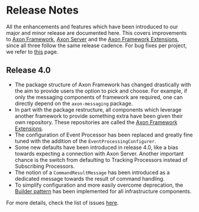# Release Notes

All the enhancements and features which have been introduced to our major and minor release are documented here.
This covers improvements to [Axon Framework](https://github.com/AxonFramework/AxonFramework),
 [Axon Server](https://axoniq.io/product-overview/axon-server) 
 and the [Axon Framework Extensions](https://github.com/AxonFramework?utf8=%E2%9C%93&q=extensions&type=&language=),
 since all three follow the same release cadence.
For bug fixes per project, we refer to [this](bug-fixes.md) page. 

## Release 4.0

 * The package structure of Axon Framework has changed drastically with the aim to provide users the option to pick and choose.
   For example, if only the messaging components of framework are required, one can directly depend on the `axon-messaging` package.
 * In part with the package restructure, all components which leverage another framework to provide something extra have been given their own repository.
   These repositories are called the [Axon Framework Extensions](https://github.com/AxonFramework?utf8=%E2%9C%93&q=extensions&type=&language=).
 * The configuration of Event Processor has been replaced and greatly fine tuned with the addition of the `EventProcessingConfigurer`.     
 * Some new defaults have been introduced in release 4.0, like a bias towards expecting a connection with Axon Server.
   Another important chance is the switch from defaulting to Tracking Processors instead of Subscribing Processors.
 * The notion of a `CommandResultMessage` has been introduced as a dedicated message towards the result of command handling.
 * To simplify configuration and more easily overcome deprecation,
    the [Builder pattern](https://en.wikipedia.org/wiki/Builder_pattern) has been implemented for all infrastructure components.
 
For more details, check the list of issues [here](https://github.com/AxonFramework/AxonFramework/milestone/28?closed=1).